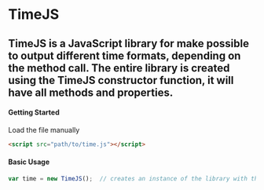 # TimeJS
TimeJS is a JavaScript library for make possible to output different time formats, depending on the method call. The entire library is created using the TimeJS constructor function, it will have all methods and properties.
---
#### Getting Started
Load the file manually
```html
<script src="path/to/time.js"></script>
```
#### Basic Usage
```js
var time = new TimeJS();  // creates an instance of the library with the current date
```
